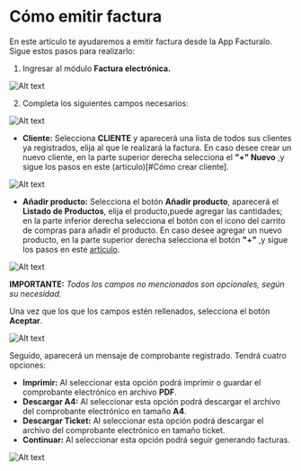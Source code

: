 # Cómo emitir factura

En este artículo te ayudaremos a emitir factura desde la App Facturalo. Sigue estos pasos para realizarlo:

1. Ingresar al módulo **Factura electrónica.**

![Alt text](img/Fact.jpg)

2. Completa los siguientes campos necesarios:

![Alt text](img/app3.jpeg)

- **Cliente:** Selecciona **CLIENTE** y aparecerá una lista de todos sus clientes ya registrados, elija al que le realizará la factura. En caso desee crear un nuevo cliente, en la parte superior derecha selecciona el **"+" Nuevo** ,y sigue los pasos en este (artículo)[#Cómo crear cliente].

![Alt text](img/app4.jpeg)

- **Añadir producto:** Selecciona el botón **Añadir producto**, aparecerá el **Listado de Productos**, elija el producto,puede agregar las cantidades; en la parte inferior derecha selecciona el botón  con el icono del carrito de compras para añadir el producto. En caso desee agregar un nuevo producto, en la parte superior derecha selecciona el botón **"+"** ,y sigue los pasos en este [artículo](#).

![Alt text](img/app6.jpeg)

**IMPORTANTE:**
*Todos los campos no mencionados son opcionales, según su necesidad.*

Una vez que los que los campos estén rellenados, selecciona el botón **Aceptar**.

![Alt text](img/appfinal.jpeg)

Seguido, aparecerá un mensaje de comprobante registrado. Tendrá cuatro opciones:

- **Imprimir:** Al seleccionar esta opción podrá imprimir o guardar el comprobante electrónico en archivo **PDF**.
- **Descargar A4:** Al seleccionar esta opción podrá descargar el archivo del comprobante electrónico en tamaño **A4**.
- **Descargar Ticket:** Al seleccionar esta opción podrá descargar el archivo del comprobante electrónico en tamaño ticket.
- **Continuar:** Al seleccionar esta opción podrá seguir generando facturas.

![Alt text](img/app7.jpeg)

